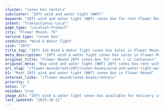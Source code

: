 ```yaml
---
cluster: "conex box rentals"
subcluster: "20ft wind and water tight (WWT)"
keyword: "20ft wind and water tight (WWT) conex box for rent Flower Mound, TX"
intent: "Transactional-Local"
page_type: "Location-Product"
city: "Flower Mound, TX"
service_type: "conex box"
condition: "Wind & Water Tight"
size: "20ft"
title_tag: "20ft 2a5 Wind & Water Tight conex box Sales in Flower Mound | LC Container"
meta_description: "20ft wind & water tight conex box sales in Flower Mound. Fast delivery, competitive pricing. Serving conex boxes area. Quote ID: YG8. Call (214) 524-4168 for your free quote today."
original_title: "Flower Mound 20ft conex box for rent | LC Container"
original_meta: "Buy wind and water tight (WWT) 20ft conex box rent with local delivery in Flower Mound, TX. LC Container — local Since 2003. Request a fast quote today."
url_slug: "/flower-mound/rent/20ft/conex-boxes/wind-and-water-tight-wwt"
h1: "Rent 20ft wind and water tight (WWT) conex box in Flower Mound"
internal_links: "/flower-mound/conex-boxes/rentals"
priority: 3
notes: "2"
noindex: true
image_alt: "20ft wind & water tight conex box available for delivery in Flower Mound"
last_updated: "2025-10-21"
---
```


<!-- TODO: Add unique city/inventory copy, images, and internal links here. -->
